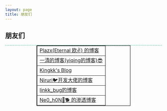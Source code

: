 ```yaml
---
layout: page
title: 朋友们
---
```


## [](#header-3)朋友们

<div style="border-top:1px dashed #2bbc8a">
    <table style="border:1px solid #2bbc8a;border-collapse: collapse;table-layout: fixed;line-height: 25px;
          border-top: 1px solid #000000;border: 1px solid #000000;
          width: 60%;margin: 0 auto;
          text-align: left;" border="1">
        <tr class="foot-tr">
          <td class="foot-tr"><a class="foot-a" href="https://nekosec.github.io">Plazx(Eternal 欧✌️) 的博客</a></td>
        </tr>
        <tr class="foot-tr">
          <td class="foot-tr"><a class="foot-a" href="https://yiqing.asia/">一清的博客(yiqing的博客)😎</a></td>
        </tr>
        <tr class="foot-tr">
          <td class="foot-tr"><a class="foot-a" href="https://www.kingkk.com/">Kingkk's Blog</a></td>
        </tr>
        <tr class="foot-tr">
          <td class="foot-tr"><a class="foot-a" href="http://blog.niruri.cc/">Niruri🐦开发大佬的博客</a></td>
        </tr>
        <tr class="foot-tr">
          <td class="foot-tr"><a class="foot-a" href="http://www.likk.xyz/">linkk_bug的博客</a></td>
        </tr>
        <tr class="foot-tr">
          <td class="foot-tr"><a class="foot-a" href="http://82.156.112.141/">Ne0_h0N🥤🐕 的渗透博客</a></td>
        </tr>
    </table>
</div>